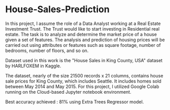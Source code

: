 # House-Sales-Prediction

In this project, I assume the role of a Data Analyst working at a Real Estate Investment Trust. The Trust would like to start investing in Residential real estate. The task is to analyze and determine the market price of a house given a set of features. The analysis and prediction of housing prices will be carried out using attributes or features such as square footage, number of bedrooms, number of floors, and so on.

Dataset used in this work is the "House Sales in King County, USA" dataset by HARLFOXEM in Kaggle.

The dataset, nearly of the size 21500 records x 21 columns, contains house sale prices for King County, which includes Seattle. It includes homes sold between May 2014 and May 2015. 
For this project, I utilized Google Colab running on the Cloud-based Jupyter notebook environment.

Best accuracy achieved : 81% using Extra Trees Regressor model.
